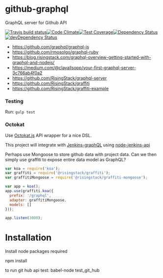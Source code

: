 github-graphql
==============

GraphQL server for Github API

[![Travis build status](http://img.shields.io/travis/kristianmandrup/github-graphql.svg?style=flat)](https://travis-ci.org/kristianmandrup/github-graphql)[![Code Climate](https://codeclimate.com/github/kristianmandrup/github-graphql/badges/gpa.svg)](https://codeclimate.com/github/kristianmandrup/github-graphql)[![Test Coverage](https://codeclimate.com/github/kristianmandrup/github-graphql/badges/coverage.svg)](https://codeclimate.com/github/kristianmandrup/github-graphql)[![Dependency Status](https://david-dm.org/kristianmandrup/github-graphql.svg)](https://david-dm.org/kristianmandrup/github-graphql)[![devDependency Status](https://david-dm.org/kristianmandrup/github-graphql/dev-status.svg)](https://david-dm.org/kristianmandrup/github-graphql#info=devDependencies)

-	https://github.com/graphql/graphql-js
-	https://github.com/rmosolgo/graphql-ruby
-	https://blog.risingstack.com/graphql-overview-getting-started-with-graphql-and-nodejs/
-	https://medium.com/@clayallsopp/your-first-graphql-server-3c766ab4f0a2
-	https://github.com/RisingStack/graphql-server
-	https://github.com/RisingStack/graffiti
-	https://github.com/RisingStack/graffiti-example

### Testing

Run: `gulp test`

### Octokat

Use [Octokat.js](https://github.com/philschatz/octokat.js) API wrapper for a nice DSL.

This project will integrate with [Jenkins-graphQL]() using [node-jenkins-api](https://github.com/jansepar/node-jenkins-api)

Perhaps use Mongoose to store github data with project data. Can we then simply use graffiti to expose entire data model as GraphQL?

```js
var koa = require('koa');
var graffiti = require('@risingstack/graffiti');
var graffitiMongoose = require('@risingstack/graffiti-mongoose');

var app = koa();
app.use(graffiti.koa({
  prefix: '/graphql',
  adapter: graffitiMongoose,
  models: []
}));

app.listen(3000);
```

Installation
============

Install node packages required

npm install

to run git hub api test: babel-node test_git_hub
